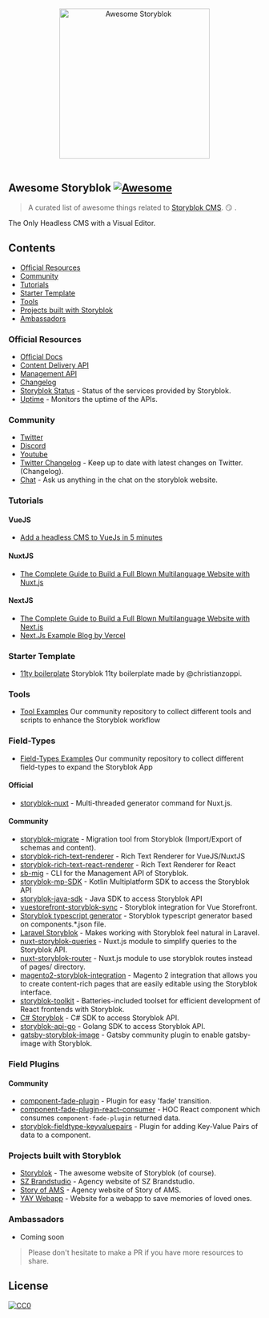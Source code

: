 <p align="center">
  <br>
  <img width="300" src="media/awesome-storyblok-logo.svg" alt="Awesome Storyblok">
  <br>
  <br>
</p>

## Awesome Storyblok [![Awesome](https://cdn.rawgit.com/sindresorhus/awesome/d7305f38d29fed78fa85652e3a63e154dd8e8829/media/badge.svg)](https://github.com/sindresorhus/awesome)

> A curated list of awesome things related to [Storyblok CMS](https://www.storyblok.com). 😏 .

The Only Headless CMS with a Visual Editor.

## Contents

- [Official Resources](#official-resources)
- [Community](#community)
- [Tutorials](#tutorials)
- [Starter Template](#starter-template)
- [Tools](#tools)
- [Projects built with Storyblok](#projects-built-with-storyblok)
- [Ambassadors](#ambassadors)

### Official Resources

- [Official Docs](https://www.storyblok.com/docs)
- [Content Delivery API](https://www.storyblok.com/docs/api/content-delivery)
- [Management API](https://www.storyblok.com/docs/api/management)
- [Changelog](https://www.storyblok.com/changelog)
- [Storyblok Status](https://status.storyblok.com/en/) - Status of the services provided by Storyblok.
- [Uptime](https://uptime.storyblok.com/) - Monitors the uptime of the APIs.

### Community

- [Twitter](https://twitter.com/storyblok)
- [Discord](https://discord.gg/jKrbAMz)
- [Youtube](https://www.youtube.com/channel/UCYzFscZdEZi8flo0tE2FtlQ)
- [Twitter Changelog](https://twitter.com/storyblok) - Keep up to date with latest changes on Twitter. (Changelog).
- [Chat](https://www.storyblok.com) - Ask us anything in the chat on the storyblok website.

### Tutorials

#### VueJS

- [Add a headless CMS to VueJs in 5 minutes](https://www.storyblok.com/tp/add-a-headless-CMS-to-vuejs-in-5-minutes)

#### NuxtJS
- [The Complete Guide to Build a Full Blown Multilanguage Website with Nuxt.js](https://www.storyblok.com/tp/nuxt-js-multilanguage-website-tutorial)

#### NextJS
- [The Complete Guide to Build a Full Blown Multilanguage Website with Next.js](https://www.storyblok.com/tp/next-js-react-guide)
- [Next.Js Example Blog by Vercel](https://github.com/vercel/next.js/tree/canary/examples/cms-storyblok)

### Starter Template

- [11ty boilerplate](https://github.com/christianzoppi/storyblok-11ty) Storyblok 11ty boilerplate made by @christianzoppi.

### Tools

- [Tool Examples](https://github.com/storyblok/tool-examples) Our community repository to collect different tools and scripts to enhance the Storyblok workflow

### Field-Types

- [Field-Types Examples](https://github.com/storyblok/field-type-examples) Our community repository to collect different field-types to expand the Storyblok App 

#### Official

- [storyblok-nuxt](https://github.com/storyblok/storyblok-nuxt) - Multi-threaded generator command for Nuxt.js.

#### Community

- [storyblok-migrate](https://github.com/maoberlehner/storyblok-migrate) - Migration tool from Storyblok (Import/Export of schemas and content).
- [storyblok-rich-text-renderer](https://github.com/MarvinRudolph/storyblok-rich-text-renderer) - Rich Text Renderer for VueJS/NuxtJS
- [storyblok-rich-text-react-renderer](https://github.com/claus/storyblok-rich-text-react-renderer) - Rich Text Renderer for React
- [sb-mig](https://github.com/marckraw/sb-mig) - CLI for the Management API of Storyblok.
- [storyblok-mp-SDK](https://github.com/mikepenz/storyblok-mp-SDK) - Kotlin Multiplatform SDK to access the Storyblok API
- [storyblok-java-sdk](https://github.com/geilix10/storyblok-java-sdk) - Java SDK to access Storyblok API
- [vuestorefront-storyblok-sync](https://github.com/kodbruket/vsf-storyblok-sync) - Storyblok integration for Vue Storefront.
- [Storyblok typescript generator](https://gist.github.com/dohomi/cf5e3b783b695d91af6c8fb3ffcbcee0) - Storyblok typescript generator based on components.*.json file.
- [Laravel Storyblok](https://github.com/RicLeP/laravel-storyblok) - Makes working with Storyblok feel natural in Laravel.
- [nuxt-storyblok-queries](https://github.com/wearewondrous/nuxt-storyblok-queries) - Nuxt.js module to simplify queries to the Storyblok API.
- [nuxt-storyblok-router](https://github.com/wearewondrous/nuxt-storyblok-router) - Nuxt.js module to use storyblok routes instead of pages/ directory.
- [magento2-storyblok-integration](https://github.com/Media-Lounge/magento2-storyblok-integration/) - Magento 2 integration that allows you to create content-rich pages that are easily editable using the Storyblok interface.
- [storyblok-toolkit](https://github.com/storyofams/storyblok-toolkit) - Batteries-included toolset for efficient development of React frontends with Storyblok.
- [C# Storyblok](https://github.com/adliance/Storyblok) - C# SDK to access Storyblok API.
- [storyblok-api-go](https://github.com/teamexos/storyblok-api-go) - Golang SDK to access Storyblok API.
- [gatsby-storyblok-image](https://github.com/bejamas/gatsby-storyblok-image) - Gatsby community plugin to enable gatsby-image with Storyblok.

### Field Plugins

#### Community

- [component-fade-plugin](https://github.com/storyblok-extended/component-fade-plugin) - Plugin for easy 'fade' transition.
- [component-fade-plugin-react-consumer](https://github.com/storyblok-extended/component-fade-plugin-react-consumer) - HOC React component which consumes `component-fade-plugin` returned data.
- [storyblok-fieldtype-keyvaluepairs](https://github.com/apstechlead/storyblok-fieldtype-keyvaluepairs) - Plugin for adding Key-Value Pairs of data to a component.

### Projects built with Storyblok

- [Storyblok](https://www.storyblok.com) - The awesome website of Storyblok (of course).
- [SZ Brandstudio](https://www.sz-brandstudio.de/de/) - Agency website of SZ Brandstudio.
- [Story of AMS](https://storyofams.com) - Agency website of Story of AMS.
- [YAY Webapp](https://yaymemories.com) - Website for a webapp to save memories of loved ones.

### Ambassadors

- Coming soon

> Please don't hesitate to make a PR if you have more resources to share.

## License

[![CC0](https://mirrors.creativecommons.org/presskit/buttons/88x31/svg/cc-zero.svg)](https://creativecommons.org/publicdomain/zero/1.0/)
